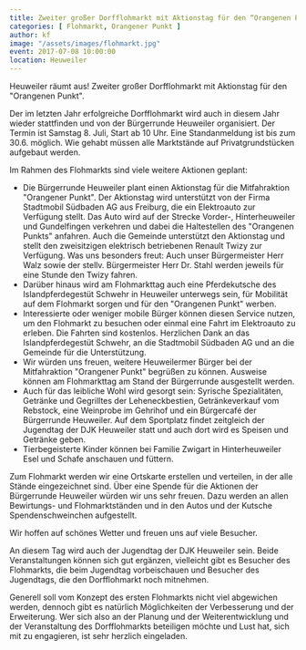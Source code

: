 ```yaml
---
title: Zweiter großer Dorfflohmarkt mit Aktionstag für den “Orangenen Punkt”
categories: [ Flohmarkt, Orangener Punkt ]
author: kf
image: "/assets/images/flohmarkt.jpg"
event: 2017-07-08 10:00:00
location: Heuweiler
---
```


Heuweiler räumt aus! Zweiter großer Dorfflohmarkt mit Aktionstag für den "Orangenen Punkt".

Der im letzten Jahr erfolgreiche Dorfflohmarkt wird auch in diesem Jahr wieder stattfinden und  von der Bürgerrunde Heuweiler organisiert. Der Termin ist Samstag 8. Juli, Start ab 10 Uhr. Eine Standanmeldung ist bis zum 30.6. möglich. Wie gehabt müssen alle Marktstände auf Privatgrundstücken aufgebaut werden.

Im Rahmen des Flohmarkts sind viele weitere Aktionen geplant: 

* Die Bürgerrunde Heuweiler plant einen Aktionstag für die Mitfahraktion "Orangener Punkt". Der Aktionstag wird unterstützt von der Firma Stadtmobil Südbaden AG aus Freiburg, die ein Elektroauto zur Verfügung stellt. Das Auto wird auf der Strecke Vorder-, Hinterheuweiler und Gundelfingen verkehren und dabei die Haltestellen des "Orangenen Punkts" anfahren. Auch die Gemeinde unterstützt den Aktionstag und stellt den zweisitzigen elektrisch betriebenen Renault Twizy zur Verfügung. Was uns besonders freut: Auch unser Bürgermeister Herr Walz sowie der stellv. Bürgermeister Herr Dr. Stahl werden jeweils für eine Stunde den Twizy fahren.
* Darüber hinaus wird am Flohmarkttag auch eine Pferdekutsche des Islandpferdegestüt Schwehr in Heuweiler unterwegs sein, für Mobilität auf dem Flohmarkt sorgen und für den "Orangenen Punkt" werben.
* Interessierte oder weniger mobile Bürger können diesen Service nutzen, um den Flohmarkt zu besuchen oder einmal eine Fahrt im Elektroauto zu erleben. Die Fahrten sind kostenlos. Herzlichen Dank an das Islandpferdegestüt Schwehr, an die Stadtmobil Südbaden AG und an die Gemeinde für die Unterstützung.
* Wir würden uns freuen, weitere Heuweilermer Bürger bei der Mitfahraktion "Orangener Punkt" begrüßen zu können. Ausweise können am Flohmarkttag am Stand der Bürgerrunde ausgestellt werden.
* Auch für das leibliche Wohl wird gesorgt sein: Syrische Spezialitäten, Getränke und Gegrilltes der Leheneckbestien, Getränkeverkauf vom Rebstock, eine Weinprobe im Gehrihof und ein Bürgercafé der Bürgerrunde Heuweiler. Auf dem Sportplatz findet zeitgleich der Jugendtag der DJK Heuweiler statt und auch dort wird es Speisen und Getränke geben. 
* Tierbegeisterte Kinder können bei Familie Zwigart in Hinterheuweiler Esel und Schafe anschauen und füttern.

Zum Flohmarkt werden wir eine Ortskarte erstellen und verteilen, in der alle Stände eingezeichnet sind. Über eine Spende für die Aktionen der Bürgerrunde Heuweiler würden wir uns sehr freuen. Dazu werden an allen Bewirtungs- und Flohmarktständen und in den Autos und der Kutsche Spendenschweinchen aufgestellt.

Wir hoffen auf schönes Wetter und freuen uns auf viele Besucher.

An diesem Tag wird auch der Jugendtag der DJK Heuweiler sein. Beide Veranstaltungen können sich gut ergänzen, vielleicht gibt es Besucher des Flohmarkts, die beim Jugendtag vorbeischauen und Besucher des Jugendtags, die den Dorfflohmarkt noch mitnehmen.

Generell soll vom Konzept des ersten Flohmarkts nicht viel abgewichen werden, dennoch gibt es natürlich Möglichkeiten der Verbesserung und der Erweiterung. Wer sich also an der Planung und der Weiterentwicklung und der Veranstaltung des Dorfflohmarkts beteiligen möchte und Lust hat, sich mit zu engagieren, ist sehr herzlich eingeladen. 
